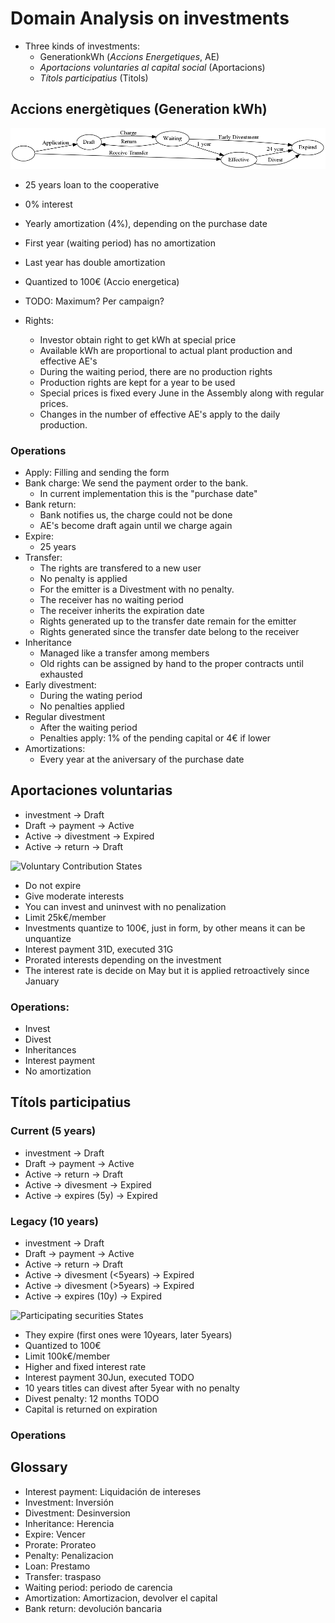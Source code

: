 # Domain Analysis on investments


- Three kinds of investments:
    - GenerationkWh (_Accions Energetiques_, AE)
    - _Aportacions voluntaries al capital social_ (Aportacions)
    - _Títols participatius_ (Titols)


## Accions energètiques (Generation kWh)

![Energetic Actions States](inversions-generationstates.png)


- 25 years loan to the cooperative
- 0% interest
- Yearly amortization (4%), depending on the purchase date
- First year (waiting period) has no amortization
- Last year has double amortization
- Quantized to 100€ (Accio energetica)
- TODO: Maximum? Per campaign?

- Rights:
    - Investor obtain right to get kWh at special price
    - Available kWh are proportional to actual plant production and effective AE's
    - During the waiting period, there are no production rights
    - Production rights are kept for a year to be used
    - Special prices is fixed every June in the Assembly along with regular prices.
    - Changes in the number of effective AE's apply to the daily production.


### Operations

- Apply: Filling and sending the form
- Bank charge: We send the payment order to the bank.
    - In current implementation this is the "purchase date"
- Bank return:
    - Bank notifies us, the charge could not be done
    - AE's become draft again until we charge again
- Expire:
    - 25 years 
- Transfer:
    - The rights are transfered to a new user
    - No penalty is applied
    - For the emitter is a Divestment with no penalty.
    - The receiver has no waiting period
    - The receiver inherits the expiration date
    - Rights generated up to the transfer date remain for the emitter
    - Rights generated since the transfer date belong to the receiver
- Inheritance
    - Managed like a transfer among members
    - Old rights can be assigned by hand to the proper contracts until exhausted
- Early divestment:
    - During the wating period
    - No penalties applied
- Regular divestment
    - After the waiting period
    - Penalties apply: 1% of the pending capital or 4€ if lower
- Amortizations:
    - Every year at the aniversary of the purchase date



## Aportaciones voluntarias



- investment -> Draft
- Draft -> payment -> Active
- Active -> divestment -> Expired
- Active -> return -> Draft


![Voluntary Contribution States](inversions-voluntarystates.png)

- Do not expire
- Give moderate interests
- You can invest and uninvest with no penalization
- Limit 25k€/member
- Investments quantize to 100€, just in form, by other means it can be unquantize
- Interest payment 31D, executed 31G
- Prorated interests depending on the investment
- The interest rate is decide on May but it is applied retroactively since January

### Operations:


- Invest
- Divest
- Inheritances
- Interest payment
- No amortization


## Títols participatius


### Current (5 years)

- investment -> Draft
- Draft -> payment -> Active
- Active -> return -> Draft
- Active -> divesment -> Expired
- Active -> expires (5y) -> Expired

### Legacy (10 years)

- investment -> Draft
- Draft -> payment -> Active
- Active -> return -> Draft
- Active -> divesment (<5years) -> Expired
- Active -> divesment (>5years) -> Expired
- Active -> expires (10y) -> Expired


![Participating securities States](inversions-participatingsecuritiesstates.png)


- They expire (first ones were 10years, later 5years)
- Quantized to 100€
- Limit 100k€/member
- Higher and fixed interest rate
- Interest payment 30Jun, executed TODO
- 10 years titles can divest after 5year with no penalty
- Divest penalty: 12 months TODO
- Capital is returned on expiration

### Operations



## Glossary

- Interest payment: Liquidación de intereses
- Investment: Inversión
- Divestment: Desinversion
- Inheritance: Herencia
- Expire: Vencer
- Prorate: Prorateo
- Penalty: Penalizacion
- Loan: Prestamo
- Transfer: traspaso
- Waiting period: periodo de carencia
- Amortization: Amortizacion, devolver el capital
- Bank return: devolución bancaria




